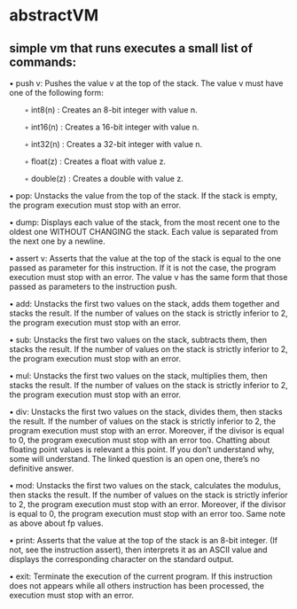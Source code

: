 # abstractVM
## simple vm that runs executes a small list of commands:


• push v: Pushes the value v at the top of the stack. The value v must have one of
  the following form:
  
  &nbsp;&nbsp;&nbsp;&nbsp;&nbsp;&nbsp; ◦ int8(n) : Creates an 8-bit integer with value n.
  
  &nbsp;&nbsp;&nbsp;&nbsp;&nbsp;&nbsp;  ◦ int16(n) : Creates a 16-bit integer with value n.
  
  &nbsp;&nbsp;&nbsp;&nbsp;&nbsp;&nbsp; ◦ int32(n) : Creates a 32-bit integer with value n.
 
  &nbsp;&nbsp;&nbsp;&nbsp;&nbsp;&nbsp;  ◦ float(z) : Creates a float with value z.
  
  &nbsp;&nbsp;&nbsp;&nbsp;&nbsp;&nbsp; ◦ double(z) : Creates a double with value z.
  
• pop: Unstacks the value from the top of the stack. If the stack is empty, the
  program execution must stop with an error.

• dump: Displays each value of the stack, from the most recent one to the oldest
  one WITHOUT CHANGING the stack. Each value is separated from the next one
  by a newline.
  
• assert v: Asserts that the value at the top of the stack is equal to the one passed
  as parameter for this instruction. If it is not the case, the program execution must
  stop with an error. The value v has the same form that those passed as parameters
  to the instruction push.
  
• add: Unstacks the first two values on the stack, adds them together and stacks the
  result. If the number of values on the stack is strictly inferior to 2, the program
  execution must stop with an error.
  
• sub: Unstacks the first two values on the stack, subtracts them, then stacks the
  result. If the number of values on the stack is strictly inferior to 2, the program
  execution must stop with an error.
  
• mul: Unstacks the first two values on the stack, multiplies them, then stacks the
  result. If the number of values on the stack is strictly inferior to 2, the program
  execution must stop with an error.
  
• div: Unstacks the first two values on the stack, divides them, then stacks the result.
  If the number of values on the stack is strictly inferior to 2, the program execution
  must stop with an error. Moreover, if the divisor is equal to 0, the program execution
  must stop with an error too. Chatting about floating point values is relevant a this
  point. If you don’t understand why, some will understand. The linked question is
  an open one, there’s no definitive answer.
  
• mod: Unstacks the first two values on the stack, calculates the modulus, then
  stacks the result. If the number of values on the stack is strictly inferior to 2, the
  program execution must stop with an error. Moreover, if the divisor is equal to 0,
  the program execution must stop with an error too. Same note as above about fp
  values.
  
• print: Asserts that the value at the top of the stack is an 8-bit integer. (If not,
  see the instruction assert), then interprets it as an ASCII value and displays the
  corresponding character on the standard output.
  
• exit: Terminate the execution of the current program. If this instruction does not
  appears while all others instruction has been processed, the execution must stop
  with an error.
  
